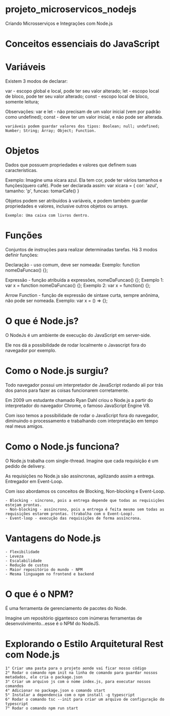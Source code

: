 # projeto_microservicos_nodejs
Criando Microsserviços e Integrações com Node.js

# Conceitos essenciais do JavaScript

# Variáveis

Existem 3 modos de declarar:

var - escopo global e local, pode ter seu valor alterado;
let - escopo local de bloco, pode ter seu valor alterado;
const - escopo local de bloco, somente leitura;

Observações:
    var e let - não precisam de um valor inicial (vem por padrão como undefined);
    const - deve ter um valor inicial, e não pode ser alterada.

    variáveis podem guardar valores dos tipos: Boolean; null; undefined; Number; String; Array; Object; Function.

# Objetos

Dados que possuem propriedades e valores que definem suas características.

Exemplo:
    Imagine uma xícara azul. Ela tem cor, pode ter vários tamanhos e funções(quero café). Pode ser declarada assim:
        var xicara = {
            cor: 'azul',
            tamanho: 'p',
            funcao: tomarCafe()
        }

Objetos podem ser atribuídos à variáveis, e podem também guardar propriedades e valores, inclusive outros objetos ou arrays.

    Exemplo: Uma caixa com livros dentro.

# Funções

Conjuntos de instruções para realizar determinadas tarefas.
Há 3 modos definir funções:

Declaração - uso comum, deve ser nomeada:
    Exemplo: function nomeDaFuncao() {};

Expressão - função atribuída a expressões, nomeDaFuncao() {};
    Exemplo 1: var x = function nomeDaFuncao() {};
    Exemplo 2: var x = function() {};

Arrow Function - função de expressão de sintaxe curta, sempre anônima, não pode ser nomeada.
    Exemplo: var x = () => {};

# O que é Node.js?

O NodeJs é um ambiente de execução do JavaScript em server-side.

Ele nos dá a possibilidade de rodar localmente o Javascript fora do navegador por exemplo.

# Como o Node.js surgiu?

Todo navegador possui um interpretador de JavaScript rodando ali por trás dos panos para fazer as coisas funcionarem corretamente.

Em 2009 um estudante chamado Ryan Dahl criou o Node.js a partir do interpretador do navegador Chrome, o famoso JavaScript Engine V8.

Com isso temos a possibilidade de rodar o JavaScript fora do navegador, diminuindo o processamento e trabalhando com interpretação em tempo real meus amigos.

# Como o Node.js funciona?

O Node.js trabalha com single-thread. Imagine que cada requisição é um pedido de delivery.

As requisições no Node.js são assíncronas, agilizando assim a entrega. Entregador em Event-Loop.

Com isso abordamos os conceitos de Blocking, Non-blocking e Event-Loop.

    - Blocking - síncrono, pois a entrega depende que todas as requisições estejam prontas.
    - Non-blocking - assíncrono, pois a entrega é feita mesmo sem todas as requisições estarem prontas. (trabalha com o Event-Loop).
    - Event-loop - execução das requisições de forma assíncrona.

# Vantagens do Node.js

    - Flexibilidade
    - Leveza
    - Escalabilidade
    - Redução de custos
    - Maior repositório do mundo - NPM
    - Mesma linguagem no frontend e backend

# O que é o NPM?

É uma ferramenta de gerenciamento de pacotes do Node.

Imagine um repositório gigantesco com inúmeras ferramentas de desenvolvimento...esse é o NPM do NodeJS.

# Explorando o Estilo Arquitetural Rest com Node.js

    1° Criar uma pasta para o projeto aonde vai ficar nosso código
    2° Rodar o comando npm init na linha de comando para guardar nossos metadados, ele cria o package.json
    3° Criar um arquivo js com o nome index.js, para executar nossos comandos
    4° Adicionar no package.json o comando start
    5° Instalar a dependencia com o npm install -g typescript
    6° Rodar o comando tsc --init para criar um arquivo de configuração do typescript
    7° Rodar o comando npm run start




